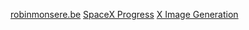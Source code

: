 [robinmonsere.be](robinmonsere.be)
[SpaceX Progress](https://spacexprogress.vercel.app/)
[X Image Generation](https://x-post-image-generation.vercel.app/)
